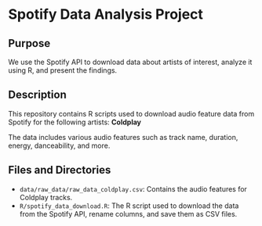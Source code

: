 # Spotify Data Analysis Project

## Purpose
We use the Spotify API to download data about artists of interest, analyze it using R, and present the findings.

## Description
This repository contains R scripts used to download audio feature data from Spotify for the following artists:
**Coldplay**

The data includes various audio features such as track name, duration, energy, danceability, and more.

## Files and Directories
- `data/raw_data/raw_data_coldplay.csv`: Contains the audio features for Coldplay tracks.
- `R/spotify_data_download.R`: The R script used to download the data from the Spotify API, rename columns, and save them as CSV files.



